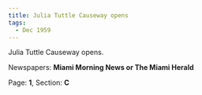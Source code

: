 ```yaml
---  
title: Julia Tuttle Causeway opens  
tags:  
  - Dec 1959  
---  
```

  
Julia Tuttle Causeway opens.  
  
Newspapers: **Miami Morning News or The Miami Herald**  
  
Page: **1**, Section: **C** 
